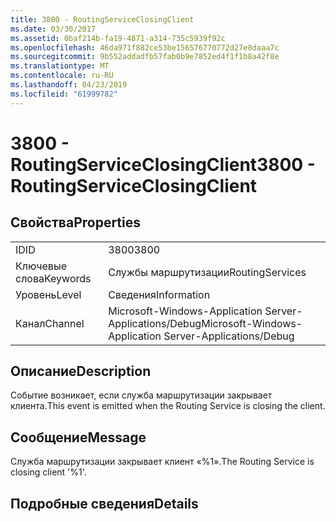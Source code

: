 ```yaml
---
title: 3800 - RoutingServiceClosingClient
ms.date: 03/30/2017
ms.assetid: 0baf214b-fa19-4871-a314-735c5939f92c
ms.openlocfilehash: 46da971f882ce53be156576770772d27e8daaa7c
ms.sourcegitcommit: 9b552addadfb57fab0b9e7852ed4f1f1b8a42f8e
ms.translationtype: MT
ms.contentlocale: ru-RU
ms.lasthandoff: 04/23/2019
ms.locfileid: "61999782"
---
```

# <a name="3800---routingserviceclosingclient"></a><span data-ttu-id="71dc0-102">3800 - RoutingServiceClosingClient</span><span class="sxs-lookup"><span data-stu-id="71dc0-102">3800 - RoutingServiceClosingClient</span></span>
## <a name="properties"></a><span data-ttu-id="71dc0-103">Свойства</span><span class="sxs-lookup"><span data-stu-id="71dc0-103">Properties</span></span>  
  
|||  
|-|-|  
|<span data-ttu-id="71dc0-104">ID</span><span class="sxs-lookup"><span data-stu-id="71dc0-104">ID</span></span>|<span data-ttu-id="71dc0-105">3800</span><span class="sxs-lookup"><span data-stu-id="71dc0-105">3800</span></span>|  
|<span data-ttu-id="71dc0-106">Ключевые слова</span><span class="sxs-lookup"><span data-stu-id="71dc0-106">Keywords</span></span>|<span data-ttu-id="71dc0-107">Службы маршрутизации</span><span class="sxs-lookup"><span data-stu-id="71dc0-107">RoutingServices</span></span>|  
|<span data-ttu-id="71dc0-108">Уровень</span><span class="sxs-lookup"><span data-stu-id="71dc0-108">Level</span></span>|<span data-ttu-id="71dc0-109">Сведения</span><span class="sxs-lookup"><span data-stu-id="71dc0-109">Information</span></span>|  
|<span data-ttu-id="71dc0-110">Канал</span><span class="sxs-lookup"><span data-stu-id="71dc0-110">Channel</span></span>|<span data-ttu-id="71dc0-111">Microsoft-Windows-Application Server-Applications/Debug</span><span class="sxs-lookup"><span data-stu-id="71dc0-111">Microsoft-Windows-Application Server-Applications/Debug</span></span>|  
  
## <a name="description"></a><span data-ttu-id="71dc0-112">Описание</span><span class="sxs-lookup"><span data-stu-id="71dc0-112">Description</span></span>  
 <span data-ttu-id="71dc0-113">Событие возникает, если служба маршрутизации закрывает клиента.</span><span class="sxs-lookup"><span data-stu-id="71dc0-113">This event is emitted when the Routing Service is closing the client.</span></span>  
  
## <a name="message"></a><span data-ttu-id="71dc0-114">Сообщение</span><span class="sxs-lookup"><span data-stu-id="71dc0-114">Message</span></span>  
 <span data-ttu-id="71dc0-115">Служба маршрутизации закрывает клиент «%1».</span><span class="sxs-lookup"><span data-stu-id="71dc0-115">The Routing Service is closing client '%1'.</span></span>  
  
## <a name="details"></a><span data-ttu-id="71dc0-116">Подробные сведения</span><span class="sxs-lookup"><span data-stu-id="71dc0-116">Details</span></span>

